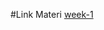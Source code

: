 #Link Materi
[week-1](https://docs.google.com/presentation/d/1V3ydEhFCGR-c1Woiony4YKmmtGgd_-ioebh5ZwGzYWg/edit?usp=sharing)